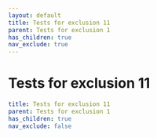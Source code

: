 ```yaml
---
layout: default
title: Tests for exclusion 11
parent: Tests for exclusion 1
has_children: true
nav_exclude: true
---
```

# Tests for exclusion 11

```yaml
title: Tests for exclusion 11
parent: Tests for exclusion 1
has_children: true
nav_exclude: false
```
